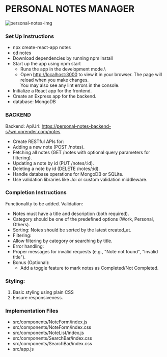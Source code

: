 # PERSONAL NOTES MANAGER

![personal-notes-img](https://github.com/user-attachments/assets/8281baef-b42b-4dcf-8977-bf2201df8e0e)


### Set Up Instructions
+ npx create-react-app notes
+  cd notes
+ Download dependencies by running npm install
+ Start up the app using npm start
  - Runs the app in the development mode.\
  -  Open [http://localhost:3000](http://localhost:3000) to view it in your browser.
    The page will reload when you make changes.\
    You may also see any lint errors in the console.
+ Initialize a React app for the frontend.
+ Create an Express app for the backend.
+  database: MongoDB

### BACKEND
Backend:
ApiUrl: https://personal-notes-backend-s7wn.onrender.com/notes

+ Create RESTful APIs for:
+ Adding a new note (POST /notes).
+ Fetching all notes (GET /notes with optional query parameters for filtering).
+ Updating a note by id (PUT /notes/:id).
+ Deleting a note by id (DELETE /notes/:id).
+ Handle database operations for MongoDB or SQLite.
+ Use validation libraries like Joi or custom validation middleware.

### Completion Instructions

  Functionality to be added. 
  Validation:
  + Notes must have a title and description (both required).
  + Category should be one of the predefined options (Work, Personal, Others).
  + Sorting: Notes should be sorted by the latest created_at.
  + Filtering:
  + Allow filtering by category or searching by title.
  + Error handling:
  + Proper messages for invalid requests (e.g., "Note not found", "Invalid title").
  + Bonus (Optional):
    + Add a toggle feature to mark notes as Completed/Not Completed.



### Styling: 
   1. Basic styling using plain CSS
   2. Ensure responsiveness. 

 ### Implementation Files
   + src/components/NoteForm/index.js
   + src/components/NoteForm/index.css
   + src/components/NoteList/index.js
   + src/components/SearchBar/index.css
   + src/components/SearchBar/index.css
   + src/app.js


